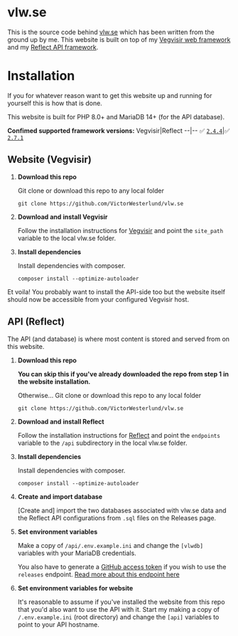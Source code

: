 # vlw.se
This is the source code behind [vlw.se](https://vlw.se) which has been written from the ground up by me. This website is built on top of my [Vegvisir web framework](https://github.com/victorwesterlund/vegvisir) and my [Reflect API framework](https://github.com/victorwesterlund/reflect).

# Installation
If you for whatever reason want to get this website up and running for yourself this is how that is done.

This website is built for PHP 8.0+ and MariaDB 14+ (for the API database).

**Confimed supported framework versions:**
Vegvisir|Reflect
--|--
✅ [`2.4.4`](https://github.com/VictorWesterlund/vegvisir/releases/tag/2.4.4)|✅ [`2.7.1`](https://github.com/VictorWesterlund/reflect/releases/tag/2.7.1)

## Website (Vegvisir)
1. **Download this repo**
   
   Git clone or download this repo to any local folder
   ```
   git clone https://github.com/VictorWesterlund/vlw.se
   ```
2. **Download and install Vegvisir**
   
   Follow the installation instructions for [Vegvisir](https://github.com/victorwesterlund/vegvisir) and point the `site_path` variable to the local vlw.se folder.

3. **Install dependencies**

   Install dependencies with composer.
   ```
   composer install --optimize-autoloader
   ```

Et voila! You probably want to install the API-side too but the website itself should now be accessible from your configured Vegvisir host.

## API (Reflect)
The API (and database) is where most content is stored and served from on this website.

1. **Download this repo**

   **You can skip this if you've already downloaded the repo from step 1 in the website installation.**

   Otherwise... Git clone or download this repo to any local folder
   ```
   git clone https://github.com/VictorWesterlund/vlw.se
   ```

2. **Download and install Reflect**
   
   Follow the installation instructions for [Reflect](https://github.com/victorwesterlund/vegvisir) and point the `endpoints` variable to the `/api` subdirectory in the local vlw.se folder.

3. **Install dependencies**

   Install dependencies with composer.
   ```
   composer install --optimize-autoloader
   ```

4. **Create and import database**

   [Create and] import the two databases associated with vlw.se data and the Reflect API configurations from `.sql` files on the Releases page.

5. **Set environment variables**

   Make a copy of `/api/.env.example.ini` and change the `[vlwdb]` variables with your MariaDB credentials.

   You also have to generate a [GitHub access token](https://docs.github.com/en/authentication/keeping-your-account-and-data-secure/managing-your-personal-access-tokens) if you wish to use the `releases` endpoint.
   [Read more about this endpoint here](#)

6. **Set environment variables for website**

   It's reasonable to assume if you've installed the website from this repo that you'd also want to use the API with it. Start my making a copy of `/.env.example.ini` (root directory) and change the `[api]` variables to point to your API hostname.

